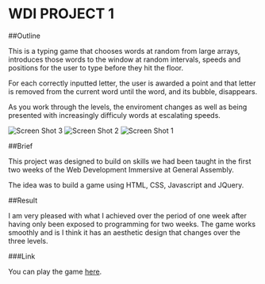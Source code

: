 # WDI PROJECT 1

##Outline

This is a typing game that chooses words at random from large arrays, introduces those words to the window at random intervals, speeds and positions for the user to type before they hit the floor.

For each correctly inputted letter, the user is awarded a point and that letter is removed from the current word until the word, and its bubble, disappears.

As you work through the levels, the enviroment changes as well as being presented with increasingly difficuly words at escalating speeds.

![Screen Shot 3](http://i.imgur.com/ntwGkJH.png)
![Screen Shot 2](http://i.imgur.com/BsB6PX1.png)
![Screen Shot 1](http://i.imgur.com/CP0v66Q.png)


##Brief

This project was designed to build on skills we had been taught in the first two weeks of the Web Development Immersive at General Assembly.

The idea was to build a game using HTML, CSS, Javascript and JQuery.

##Result

I am very pleased with what I achieved over the period of one week after having only been exposed to programming for two weeks. The game works smoothly and is I think it has an aesthetic design that changes over the three levels.

###Link

You can play the game [here](https://desolate-sea-91314.herokuapp.com/).

